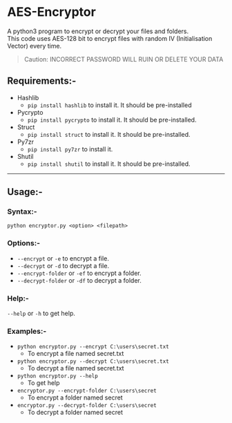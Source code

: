 # AES-Encryptor
A python3 program to encrypt or decrypt your files and folders.  
This code uses AES-128 bit to encrypt files with random IV (Initialisation Vector) every time.
> Caution: INCORRECT PASSWORD WILL RUIN OR DELETE YOUR DATA

## Requirements:-
- Hashlib
  - `pip install hashlib` to install it. It should be pre-installed
- Pycrypto
  - `pip install pycrypto` to install it. It should be pre-installed.
- Struct
  - `pip install struct` to install it. It should be pre-installed.
- Py7zr
  - `pip install py7zr` to install it.
- Shutil
  - `pip install shutil` to install it. It should be pre-installed.
***

## Usage:-
### Syntax:-
`python encryptor.py <option> <filepath>`
### Options:-
- `--encrypt` or `-e` to encrypt a file.
- `--decrypt` or `-d` to decrypt a file.
- `--encrypt-folder` or `-ef` to encrypt a folder.
- `--decrypt-folder` or `-df` to decrypt a folder.
### Help:-
`--help` or `-h` to get help.
### Examples:-
- `python encryptor.py --encrypt C:\users\secret.txt`
  - To encrypt a file named secret.txt
- `python encryptor.py --decrypt C:\users\secret.txt`
  - To decrypt a file named secret.txt
- `python encryptor.py --help`
  - To get help
- `encryptor.py --encrypt-folder C:\users\secret`
  - To encrypt a folder named secret
- `encryptor.py --decrypt-folder C:\users\secret`
  - To decrypt a folder named secret
